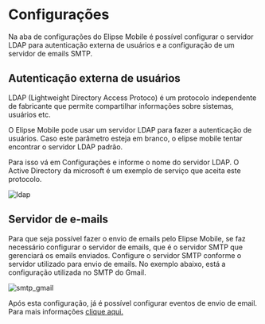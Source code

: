 # Configurações

Na aba de configurações do Elipse Mobile é possível configurar o servidor LDAP para autenticação externa de usuários e a configuração de um servidor de emails SMTP.

## Autenticação externa de usuários

LDAP (Lightweight Directory Access Protoco) é um protocolo independente de fabricante que permite compartilhar informações sobre sistemas, usuários etc.

O Elipse Mobile pode usar um servidor LDAP para fazer a autenticação de usuários.
Caso este parâmetro esteja em branco, o elipse mobile tentar encontrar o servidor LDAP padrão.

Para isso vá em Configurações e informe o nome do servidor LDAP. O Active Directory da microsoft é um exemplo de serviço que aceita este protocolo.

![ldap](https://cloud.githubusercontent.com/assets/26389485/23898621/6e0ed824-0890-11e7-917c-4dfb9c340afe.png)

## Servidor de e-mails

  Para que seja possível fazer o envio de emails pelo Elipse Mobile, se faz necessário configurar o servidor de emails, que é o servidor SMTP que gerenciará os emails enviados.
  Configure o servidor SMTP conforme o servidor utilizado para envio de emails.
  No exemplo abaixo, está a configuração utilizada no SMTP do Gmail.

![smtp_gmail](https://cloud.githubusercontent.com/assets/26389485/23870246/99d9a56a-0804-11e7-8396-f8da5003b032.png)

  Após esta configuração, já é possível configurar eventos de envio de email. Para mais informações [clique aqui.](events.md#email)
